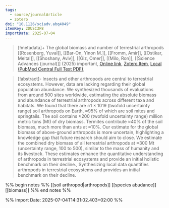 ```yaml
---
tags:
  - source/journalArticle
  - zotero
doi: "10.1126/sciadv.abq4049"
itemKey: 2DUSC3F8
importDate: 2025-07-04
---
```

>[!metadata]+
> The global biomass and number of terrestrial arthropods
> [[Rosenberg, Yuval]], [[Bar-On, Yinon M.]], [[Fromm, Amir]], [[Ostikar, Meital]], [[Shoshany, Aviv]], [[Giz, Omer]], [[Milo, Ron]], 
> [[Science Advances (journal)]] (2025)
> important, 
> [Online link](https://www.ncbi.nlm.nih.gov/pmc/articles/PMC9897674/), [Zotero Item](zotero://select/library/items/2DUSC3F8), [Local (PubMed Central Full Text PDF)](file://C:/Users/aburg/Documents/references/zotero/storage/3KRDMQ9T/Rosenberg2025_globalbiomass.pdf), 

>[!abstract]-
>Insects and other arthropods are central to terrestrial ecosystems. However, data are lacking regarding their global population abundance. We synthesized thousands of evaluations from around 500 sites worldwide, estimating the absolute biomass and abundance of terrestrial arthropods across different taxa and habitats. We found that there are ≈1 × 1019 (twofold uncertainty range) soil arthropods on Earth, ≈95% of which are soil mites and springtails. The soil contains ≈200 (twofold uncertainty range) million metric tons (Mt) of dry biomass. Termites contribute ≈40% of the soil biomass, much more than ants at ≈10%. Our estimate for the global biomass of above-ground arthropods is more uncertain, highlighting a knowledge gap that future research should aim to close. We estimate the combined dry biomass of all terrestrial arthropods at ≈300 Mt (uncertainty range, 100 to 500), similar to the mass of humanity and its livestock. These estimates enhance the quantitative understanding of arthropods in terrestrial ecosystems and provide an initial holistic benchmark on their decline., Synthesizing local data quantifies arthropods in terrestrial ecosystems and provides an initial benchmark on their decline.

%% begin notes %%
[[soil arthropod|arthropods]] [[species abudance]] [[biomass]]
%% end notes %%

%% Import Date: 2025-07-04T14:31:02.403+02:00 %%
